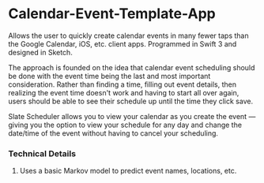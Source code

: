 # Calendar-Event-Template-App
Allows the user to quickly create calendar events in many fewer taps than the Google Calendar, iOS, etc. client apps. Programmed in Swift 3 and designed in Sketch.  

The approach is founded on the idea that calendar event scheduling should be done with the event time being the last and most important consideration. Rather than finding a time, filling out event details, then realizing the event time doesn't work and having to start all over again, users should be able to see their schedule up until the time they click save.  

Slate Scheduler allows you to view your calendar as you create the event — giving you the option to view your schedule for any day and change the date/time of the event without having to cancel your scheduling.

### Technical Details
1. Uses a basic Markov model to predict event names, locations, etc.